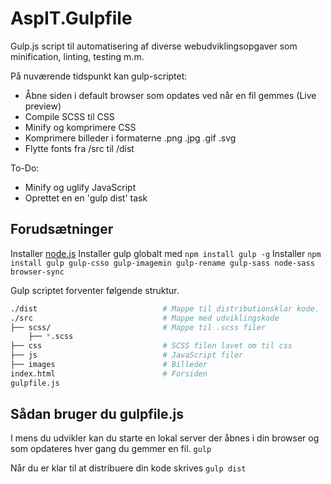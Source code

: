 # AspIT.Gulpfile
Gulp.js script til automatisering af diverse webudviklingsopgaver som minification, linting, testing m.m.

På nuværende tidspunkt kan gulp-scriptet:
* Åbne siden i default browser som opdates ved når en fil gemmes (Live preview)
* Compile SCSS til CSS
* Minify og komprimere CSS
* Komprimere billeder i formaterne .png .jpg .gif .svg
* Flytte fonts fra /src til /dist

To-Do:
* Minify og uglify JavaScript
* Oprettet en en 'gulp dist' task

## Forudsætninger
Installer [node.js](https://nodejs.org/en/)
Installer gulp globalt med `npm install gulp -g`
Installer `npm install gulp gulp-csso gulp-imagemin gulp-rename gulp-sass node-sass browser-sync`

Gulp scriptet forventer følgende struktur.
```bash
./dist                            # Mappe til distributionsklar kode.
./src                             # Mappe med udviklingskode
├── scss/                         # Mappe til .scss filer
    ├── *.scss                    
├── css                           # SCSS filen lavet om til css
├── js                            # JavaScript filer
├── images                        # Billeder
index.html                        # Forsiden
gulpfile.js             
```

## Sådan bruger du gulpfile.js
I mens du udvikler kan du starte en lokal server der åbnes i din browser og som opdateres hver gang du gemmer en fil.
`gulp`

Når du er klar til at distribuere din kode skrives
`gulp dist`
